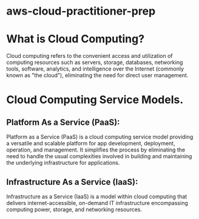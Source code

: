 # aws-cloud-practitioner-prep

# What is Cloud Computing?

Cloud computing refers to the convenient access and utilization of computing resources such as servers, storage, databases, networking tools, software, analytics, and intelligence over the Internet (commonly known as "the cloud"), eliminating the need for direct user management.

# Cloud Computing Service Models.

## Platform As a Service (PaaS):

Platform as a Service (PaaS) is a cloud computing service model providing a versatile and scalable platform for app development, deployment, operation, and management. It simplifies the process by eliminating the need to handle the usual complexities involved in building and maintaining the underlying infrastructure for applications.

## Infrastructure As a Service (IaaS):

Infrastructure as a Service (IaaS) is a model within cloud computing that delivers internet-accessible, on-demand IT infrastructure encompassing computing power, storage, and networking resources.